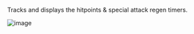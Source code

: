 Tracks and displays the hitpoints & special attack regen timers.

![image](https://raw.githubusercontent.com/runelite/wiki/master/img/Regeneration-Meter-example.png)